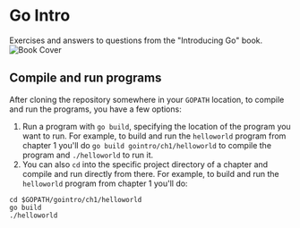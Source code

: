 # Go Intro
Exercises and answers to questions from the "Introducing Go" book.
![Book Cover](https://github.com/jonathantorres/raw/master/cover.jpg "Book Cover")

## Compile and run programs
After cloning the repository somewhere in your `GOPATH` location, to compile and run the programs, you have a few options:
1. Run a program with `go build`, specifying the location of the program you want to run. For example, to build and run the `helloworld` program from chapter 1 you'll do `go build gointro/ch1/helloworld` to compile the program and `./helloworld` to run it.
2. You can also `cd` into the specific project directory of a chapter and compile and run directly from there. For example, to build and run the `helloworld` program from chapter 1 you'll do:
```
cd $GOPATH/gointro/ch1/helloworld
go build
./helloworld
```
